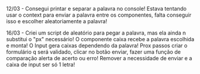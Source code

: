 12/03 - Consegui printar e separar a palavra no console! Estava tentando usar o context para enviar a palavra entre os componentes, falta conseguir isso e escolher aleatoriamente a palavra!

16/03 - Criei um script de aleatório para pegar a palavra, mas ela ainda n substitui o "px" necessário! O componente caixa recebe a palavra escolhida e monta! O Input gera caixas dependendo da palavra!
Prox passos criar o formulário q será validado, clicar no botão enviar, fazer uma função de comparação alerta de acerto ou erro! Remover a necessidade de enviar e a caixa de input ser só 1 letra!